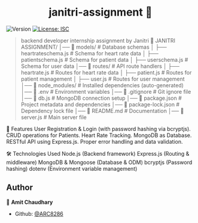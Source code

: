 <h1 align="center">janitri-assignment 👋</h1>
<p>
  <img alt="Version" src="https://img.shields.io/badge/version-1.0.0-blue.svg?cacheSeconds=2592000" />
  <a href="#" target="_blank">
    <img alt="License: ISC" src="https://img.shields.io/badge/License-ISC-yellow.svg" />
  </a>
</p>

> backend developer internship assignment by Janitri
📂 JANITRI ASSIGNMENT/
│── 📂 models/                  # Database schemas
│   ├── heartrateschema.js       # Schema for heart rate data
│   ├── patientschema.js         # Schema for patient data
│   ├── userschema.js            # Schema for user data
│── 📂 routes/                  # API route handlers
│   ├── heartrate.js             # Routes for heart rate data
│   ├── patient.js               # Routes for patient management
│   ├── user.js                  # Routes for user management
│── 📂 node_modules/             # Installed dependencies (auto-generated)
│── 📄 .env                      # Environment variables
│── 📄 .gitignore                # Git ignore file
│── 📄 db.js                     # MongoDB connection setup
│── 📄 package.json              # Project metadata and dependencies
│── 📄 package-lock.json         # Dependency lock file
│── 📄 README.md                 # Documentation
│── 📄 server.js                 # Main server file



🚀 Features
User Registration & Login (with password hashing via bcryptjs).
CRUD operations for Patients.
Heart Rate Tracking.
MongoDB as Database.
RESTful API using Express.js.
Proper error handling and data validation.


🛠 Technologies Used
Node.js (Backend framework)
Express.js (Routing & middleware)
MongoDB & Mongoose (Database & ODM)
bcryptjs (Password hashing)
dotenv (Environment variable management)



## Author

👤 **Amit Chaudhary**

* Github: [@ARC8286](https://github.com/ARC8286)



